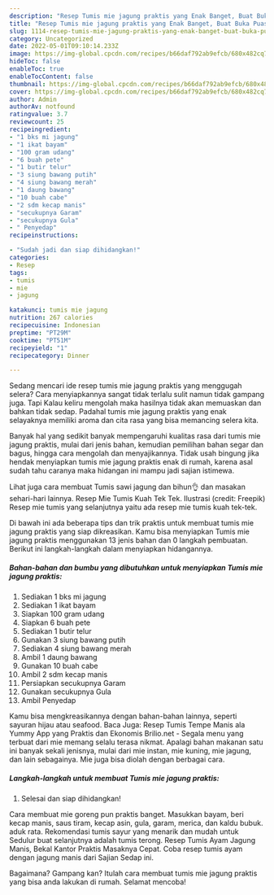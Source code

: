 ```yaml
---
description: "Resep Tumis mie jagung praktis yang Enak Banget, Buat Buka Puasa Sempurna"
title: "Resep Tumis mie jagung praktis yang Enak Banget, Buat Buka Puasa Sempurna"
slug: 1114-resep-tumis-mie-jagung-praktis-yang-enak-banget-buat-buka-puasa-sempurna
category: Uncategorized
date: 2022-05-01T09:10:14.233Z
image: https://img-global.cpcdn.com/recipes/b66daf792ab9efcb/680x482cq70/tumis-mie-jagung-praktis-foto-resep-utama.jpg
hideToc: false
enableToc: true
enableTocContent: false
thumbnail: https://img-global.cpcdn.com/recipes/b66daf792ab9efcb/680x482cq70/tumis-mie-jagung-praktis-foto-resep-utama.jpg
cover: https://img-global.cpcdn.com/recipes/b66daf792ab9efcb/680x482cq70/tumis-mie-jagung-praktis-foto-resep-utama.jpg
author: Admin
authorAv: notfound
ratingvalue: 3.7
reviewcount: 25
recipeingredient:
- "1 bks mi jagung"
- "1 ikat bayam"
- "100 gram udang"
- "6 buah pete"
- "1 butir telur"
- "3 siung bawang putih"
- "4 siung bawang merah"
- "1 daung bawang"
- "10 buah cabe"
- "2 sdm kecap manis"
- "secukupnya Garam"
- "secukupnya Gula"
- " Penyedap"
recipeinstructions:

- "Sudah jadi dan siap dihidangkan!"
categories:
- Resep
tags:
- tumis
- mie
- jagung

katakunci: tumis mie jagung 
nutrition: 267 calories
recipecuisine: Indonesian
preptime: "PT29M"
cooktime: "PT51M"
recipeyield: "1"
recipecategory: Dinner

---
```



Sedang mencari ide resep tumis mie jagung praktis yang menggugah selera? Cara menyiapkannya sangat tidak terlalu sulit namun tidak gampang juga. Tapi Kalau keliru mengolah maka hasilnya tidak akan memuaskan dan bahkan tidak sedap. Padahal tumis mie jagung praktis yang enak selayaknya memiliki aroma dan cita rasa yang bisa memancing selera kita.


Banyak hal yang sedikit banyak mempengaruhi kualitas rasa dari tumis mie jagung praktis, mulai dari jenis bahan, kemudian pemilihan bahan segar dan bagus, hingga cara mengolah dan menyajikannya. Tidak usah bingung jika hendak menyiapkan tumis mie jagung praktis enak di rumah, karena asal sudah tahu caranya maka hidangan ini mampu jadi sajian istimewa.

Lihat juga cara membuat Tumis sawi jagung dan bihun👌 dan masakan sehari-hari lainnya. Resep Mie Tumis Kuah Tek Tek. Ilustrasi (credit: Freepik) Resep mie tumis yang selanjutnya yaitu ada resep mie tumis kuah tek-tek.


Di bawah ini ada beberapa tips dan trik praktis untuk membuat tumis mie jagung praktis yang siap dikreasikan. Kamu bisa menyiapkan Tumis mie jagung praktis menggunakan 13 jenis bahan dan 0 langkah pembuatan. Berikut ini langkah-langkah dalam menyiapkan hidangannya.

<!--inarticleads1-->

##### Bahan-bahan dan bumbu yang dibutuhkan untuk menyiapkan Tumis mie jagung praktis:

1. Sediakan 1 bks mi jagung
1. Sediakan 1 ikat bayam
1. Siapkan 100 gram udang
1. Siapkan 6 buah pete
1. Sediakan 1 butir telur
1. Gunakan 3 siung bawang putih
1. Sediakan 4 siung bawang merah
1. Ambil 1 daung bawang
1. Gunakan 10 buah cabe
1. Ambil 2 sdm kecap manis
1. Persiapkan secukupnya Garam
1. Gunakan secukupnya Gula
1. Ambil  Penyedap


Kamu bisa mengkreasikannya dengan bahan-bahan lainnya, seperti sayuran hijau atau seafood. Baca Juga: Resep Tumis Tempe Manis ala Yummy App yang Praktis dan Ekonomis Brilio.net - Segala menu yang terbuat dari mie memang selalu terasa nikmat. Apalagi bahan makanan satu ini banyak sekali jenisnya, mulai dari mie instan, mie kuning, mie jagung, dan lain sebagainya. Mie juga bisa diolah dengan berbagai cara. 

<!--inarticleads2-->

##### Langkah-langkah untuk membuat Tumis mie jagung praktis:


1. Selesai dan siap dihidangkan!

Cara membuat mie goreng pun praktis banget. Masukkan bayam, beri kecap manis, saus tiram, kecap asin, gula, garam, merica, dan kaldu bubuk. aduk rata. Rekomendasi tumis sayur yang menarik dan mudah untuk Sedulur buat selanjutnya adalah tumis terong. Resep Tumis Ayam Jagung Manis, Bekal Kantor Praktis Masaknya Cepat. Coba resep tumis ayam dengan jagung manis dari Sajian Sedap ini. 

Bagaimana? Gampang kan? Itulah cara membuat tumis mie jagung praktis yang bisa anda lakukan di rumah. Selamat mencoba!
